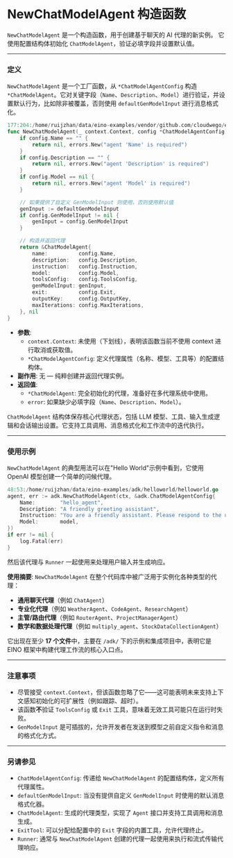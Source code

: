 # NewChatModelAgent 构造函数

`NewChatModelAgent` 是一个构造函数，用于创建基于聊天的 AI 代理的新实例。
它使用配置结构体初始化 `ChatModelAgent`，验证必填字段并设置默认值。

---

### 定义

`NewChatModelAgent` 是一个工厂函数，从 `*ChatModelAgentConfig` 构造 `*ChatModelAgent`。它对关键字段（`Name`、`Description`、`Model`）进行验证，并设置默认行为，比如除非被覆盖，否则使用 `defaultGenModelInput` 进行消息格式化。

```go
177:204:/home/ruijzhan/data/eino-examples/vendor/github.com/cloudwego/eino/adk/chatmodel.go
func NewChatModelAgent(_ context.Context, config *ChatModelAgentConfig) (*ChatModelAgent, error) {
	if config.Name == "" {
		return nil, errors.New("agent 'Name' is required")
	}
	if config.Description == "" {
		return nil, errors.New("agent 'Description' is required")
	}
	if config.Model == nil {
		return nil, errors.New("agent 'Model' is required")
	}

	// 如果提供了自定义 GenModelInput 则使用，否则使用默认值
	genInput := defaultGenModelInput
	if config.GenModelInput != nil {
		genInput = config.GenModelInput
	}

	// 构造并返回代理
	return &ChatModelAgent{
		name:          config.Name,
		description:   config.Description,
		instruction:   config.Instruction,
		model:         config.Model,
		toolsConfig:   config.ToolsConfig,
		genModelInput: genInput,
		exit:          config.Exit,
		outputKey:     config.OutputKey,
		maxIterations: config.MaxIterations,
	}, nil
}
```

- **参数**:
  - `context.Context`: 未使用（下划线），表明该函数当前不使用 context 进行取消或获取值。
  - `*ChatModelAgentConfig`: 定义代理属性（名称、模型、工具等）的配置结构体。
- **副作用**: 无 — 纯粹创建并返回代理实例。
- **返回值**:
  - `*ChatModelAgent`: 完全初始化的代理，准备好在多代理系统中使用。
  - `error`: 如果缺少必填字段（`Name`、`Description`、`Model`）。

`ChatModelAgent` 结构体保存核心代理状态，包括 LLM 模型、工具、输入生成逻辑和会话输出设置。它支持工具调用、消息格式化和工作流中的迭代执行。

---

### 使用示例

`NewChatModelAgent` 的典型用法可以在"Hello World"示例中看到，它使用 OpenAI 模型创建一个简单的问候代理。

```go
48:53:/home/ruijzhan/data/eino-examples/adk/helloworld/helloworld.go
agent, err := adk.NewChatModelAgent(ctx, &adk.ChatModelAgentConfig{
	Name:        "hello_agent",
	Description: "A friendly greeting assistant",
	Instruction: "You are a friendly assistant. Please respond to the user in a warm tone.",
	Model:       model,
})
if err != nil {
	log.Fatal(err)
}
```

然后该代理与 `Runner` 一起使用来处理用户输入并生成响应。

**使用摘要**:
`NewChatModelAgent` 在整个代码库中被广泛用于实例化各种类型的代理：
- **通用聊天代理**（例如 `ChatAgent`）
- **专业化代理**（例如 `WeatherAgent`、`CodeAgent`、`ResearchAgent`）
- **主管/路由代理**（例如 `RouterAgent`、`ProjectManagerAgent`）
- **数学和数据处理代理**（例如 `multiply_agent`、`StockDataCollectionAgent`）

它出现在至少 **17 个文件**中，主要在 `/adk/` 下的示例和集成项目中，表明它是 EINO 框架中构建代理工作流的核心入口点。

---

### 注意事项

- 尽管接受 `context.Context`，但该函数忽略了它——这可能表明未来支持上下文感知初始化的可扩展性（例如跟踪、超时）。
- 该函数**不**验证 `ToolsConfig` 或 `Exit` 工具，意味着无效工具可能只在运行时失败。
- `GenModelInput` 是可插拔的，允许开发者在发送到模型之前自定义指令和消息的格式化方式。

---

### 另请参见

- `ChatModelAgentConfig`: 传递给 `NewChatModelAgent` 的配置结构体，定义所有代理属性。
- `defaultGenModelInput`: 当没有提供自定义 `GenModelInput` 时使用的默认消息格式化器。
- `ChatModelAgent`: 生成的代理类型，实现了 `Agent` 接口并支持工具调用和消息生成。
- `ExitTool`: 可以分配给配置中的 `Exit` 字段的内置工具，允许代理终止。
- `Runner`: 通常与 `NewChatModelAgent` 创建的代理一起使用来执行和流式传输代理响应。